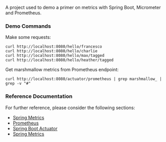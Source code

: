 A project used to demo a primer on metrics with Spring Boot, Micrometer and Prometheus.

### Demo Commands

Make some requests:

```shell
curl http://localhost:8080/hello/francesco
curl http://localhost:8080/hello/charlie
curl http://localhost:8080/hello/max/tagged
curl http://localhost:8080/hello/heather/tagged
```

Get marshmallow metrics from Prometheus endpoint:

```shell
curl http://localhost:8080/actuator/prometheus | grep marshmallow_ | grep -v "#"
```

### Reference Documentation

For further reference, please consider the following sections:

* [Spring Metrics](https://docs.spring.io/spring-metrics/docs/current/public/prometheus)
* [Prometheus](https://docs.spring.io/spring-boot/docs/current/reference/htmlsingle/#production-ready-metrics-export-prometheus)
* [Spring Boot Actuator](https://docs.spring.io/spring-boot/docs/current/reference/htmlsingle/#production-ready)
* [Spring Metrics](https://docs.spring.io/spring-metrics/docs/current/public/prometheus)